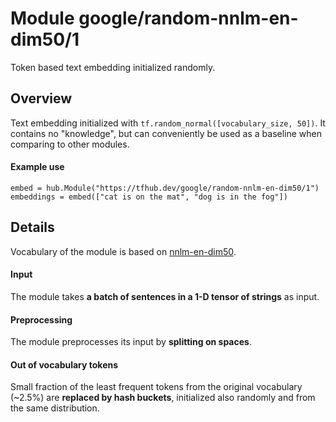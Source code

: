 # Module google/random-nnlm-en-dim50/1
Token based text embedding initialized randomly.

<!-- language: en -->
<!-- asset-path: legacy -->
<!-- module-type: text-embedding -->
<!-- network-architecture: NNLM -->
<!-- fine-tunable: false -->
<!-- format: hub -->


## Overview

Text embedding initialized with `tf.random_normal([vocabulary_size, 50])`. It
contains no "knowledge", but can conveniently be used as a baseline when
comparing to other modules.

#### Example use
```
embed = hub.Module("https://tfhub.dev/google/random-nnlm-en-dim50/1")
embeddings = embed(["cat is on the mat", "dog is in the fog"])
```

## Details
Vocabulary of the module is based on
[nnlm-en-dim50](https://tfhub.dev/google/nnlm-en-dim50/1).

#### Input
The module takes **a batch of sentences in a 1-D tensor of strings** as input.

#### Preprocessing
The module preprocesses its input by **splitting on spaces**.

#### Out of vocabulary tokens
Small fraction of the least frequent tokens from the original vocabulary (~2.5%)
are **replaced by hash buckets**, initialized also randomly and from the same
distribution.
